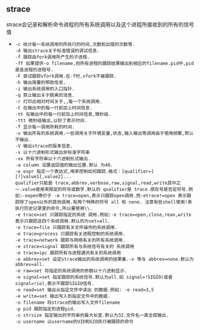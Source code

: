 ## strace

strace会记录和解析命令进程的所有系统调用以及这个进程所接收到的所有的信号值

- ```shell
  -c 统计每一系统调用的所执行的时间,次数和出错的次数等.
  -d 输出strace关于标准错误的调试信息.
  -f 跟踪由fork调用所产生的子进程.
  -ff 如果提供-o filename,则所有进程的跟踪结果输出到相应的filename.pid中,pid是各进程的进程号.
  -F 尝试跟踪vfork调用.在-f时,vfork不被跟踪.
  -h 输出简要的帮助信息.
  -i 输出系统调用的入口指针.
  -q 禁止输出关于脱离的消息.
  -r 打印出相对时间关于,,每一个系统调用.
  -t 在输出中的每一行前加上时间信息.
  -tt 在输出中的每一行前加上时间信息,微秒级.
  -ttt 微秒级输出,以秒了表示时间.
  -T 显示每一调用所耗的时间.
  -v 输出所有的系统调用.一些调用关于环境变量,状态,输入输出等调用由于使用频繁,默认不输出.
  -V 输出strace的版本信息.
  -x 以十六进制形式输出非标准字符串
  -xx 所有字符串以十六进制形式输出.
  -a column 设置返回值的输出位置.默认 为40.
  -e expr 指定一个表达式,用来控制如何跟踪.格式：[qualifier=][!]value1[,value2]...
  qualifier只能是 trace,abbrev,verbose,raw,signal,read,write其中之一.value是用来限定的符号或数字.默认的 qualifier是 trace.感叹号是否定符号.例如:-eopen等价于 -e trace=open,表示只跟踪open调用.而-etrace!=open 表示跟踪除了open以外的其他调用.有两个特殊的符号 all 和 none. 注意有些shell使用!来执行历史记录里的命令,所以要使用\\.
  -e trace=set 只跟踪指定的系统 调用.例如:-e trace=open,close,rean,write表示只跟踪这四个系统调用.默认的为set=all.
  -e trace=file 只跟踪有关文件操作的系统调用.
  -e trace=process 只跟踪有关进程控制的系统调用.
  -e trace=network 跟踪与网络有关的所有系统调用.
  -e strace=signal 跟踪所有与系统信号有关的 系统调用
  -e trace=ipc 跟踪所有与进程通讯有关的系统调用
  -e abbrev=set 设定strace输出的系统调用的结果集.-v 等与 abbrev=none.默认为abbrev=all.
  -e raw=set 将指定的系统调用的参数以十六进制显示.
  -e signal=set 指定跟踪的系统信号.默认为all.如 signal=!SIGIO(或者signal=!io),表示不跟踪SIGIO信号.
  -e read=set 输出从指定文件中读出 的数据.例如: -e read=3,5
  -e write=set 输出写入到指定文件中的数据.
  -o filename 将strace的输出写入文件filename
  -p pid 跟踪指定的进程pid.
  -s strsize 指定输出的字符串的最大长度.默认为32.文件名一直全部输出.
  -u username 以username的UID和GID执行被跟踪的命令
  ```